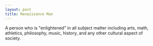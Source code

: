 ```yaml
---
layout: post
title: Renaissance Man 
---
```


A person who is "enlightened" in all subject matter including arts, math, athletics, philosophy, music, history, and any other cultural aspect of society. 
